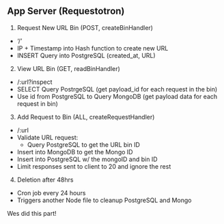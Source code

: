## App Server (Requestotron) ##
1. Request New URL Bin (POST, createBinHandler)
  - ‘/’
  - IP + Timestamp into Hash function to create new URL
  - INSERT Query into PostgreSQL (created_at, URL)
2. View URL Bin (GET, readBinHandler)
  - /:url?inspect
  - SELECT Query PostrgeSQL (get payload_id for each request in the bin)
  - Use id from PostgreSQL to Query MongoDB (get payload data for each request in bin)
3.  Add Request to Bin (ALL, createRequestHandler)
  - /:url
  - Validate URL request:
    - Query PostgreSQL to get the URL bin ID
  - Insert into MongoDB to get the Mongo ID
  - Insert into PostgreSQL w/ the mongoID and bin ID
  - Limit responses sent to client to 20 and ignore the rest
4.  Deletion after 48hrs
  - Cron job every 24 hours
  - Triggers another Node file to cleanup PostgreSQL and Mongo


Wes did this part!
